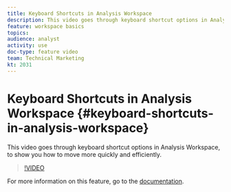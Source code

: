 ```yaml
---
title: Keyboard Shortcuts in Analysis Workspace
description: This video goes through keyboard shortcut options in Analysis Workspace, to show you how to move more quickly and efficiently. 
feature: workspace basics
topics: 
audience: analyst
activity: use
doc-type: feature video
team: Technical Marketing
kt: 2031
---
```


# Keyboard Shortcuts in Analysis Workspace {#keyboard-shortcuts-in-analysis-workspace}

This video goes through keyboard shortcut options in Analysis Workspace, to show you how to move more quickly and efficiently.

>[!VIDEO](https://video.tv.adobe.com/v/23984/?quality=12)

For more information on this feature, go to the [documentation](https://marketing.adobe.com/resources/help/en_US/analytics/analysis-workspace/fa_shortcut_keys.html).
